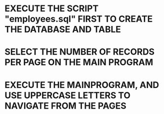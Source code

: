 # EXECUTE THE SCRIPT "employees.sql" FIRST TO CREATE THE DATABASE AND TABLE


# SELECT THE NUMBER OF RECORDS PER PAGE ON THE MAIN PROGRAM


# EXECUTE THE MAINPROGRAM, AND USE UPPERCASE LETTERS TO NAVIGATE FROM THE PAGES

